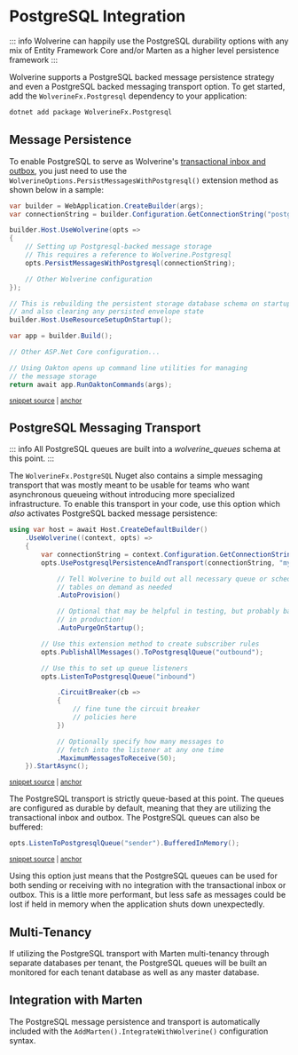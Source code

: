 # PostgreSQL Integration

::: info
Wolverine can happily use the PostgreSQL durability options with any mix of Entity Framework Core and/or
Marten as a higher level persistence framework
:::

Wolverine supports a PostgreSQL backed message persistence strategy and even a PostgreSQL backed messaging transport
option. To get started, add the `WolverineFx.Postgresql` dependency to your application:

```bash
dotnet add package WolverineFx.Postgresql
```

## Message Persistence

To enable PostgreSQL to serve as Wolverine's [transactional inbox and outbox](./), you just need to use the `WolverineOptions.PersistMessagesWithPostgresql()`
extension method as shown below in a sample:

<!-- snippet: sample_setup_postgresql_storage -->
<a id='snippet-sample_setup_postgresql_storage'></a>
```cs
var builder = WebApplication.CreateBuilder(args);
var connectionString = builder.Configuration.GetConnectionString("postgres");

builder.Host.UseWolverine(opts =>
{
    // Setting up Postgresql-backed message storage
    // This requires a reference to Wolverine.Postgresql
    opts.PersistMessagesWithPostgresql(connectionString);

    // Other Wolverine configuration
});

// This is rebuilding the persistent storage database schema on startup
// and also clearing any persisted envelope state
builder.Host.UseResourceSetupOnStartup();

var app = builder.Build();

// Other ASP.Net Core configuration...

// Using Oakton opens up command line utilities for managing
// the message storage
return await app.RunOaktonCommands(args);
```
<sup><a href='https://github.com/JasperFx/wolverine/blob/main/src/Persistence/PersistenceTests/Samples/DocumentationSamples.cs#L162-L188' title='Snippet source file'>snippet source</a> | <a href='#snippet-sample_setup_postgresql_storage' title='Start of snippet'>anchor</a></sup>
<!-- endSnippet -->

## PostgreSQL Messaging Transport <Badge type="tip" text="2.5" />

::: info
All PostgreSQL queues are built into a *wolverine_queues* schema at this point. 
:::

The `WolverineFx.PostgreSQL` Nuget also contains a simple messaging transport that was mostly meant to be usable for teams
who want asynchronous queueing without introducing more specialized infrastructure. To enable this transport in your code,
use this option which *also* activates PostgreSQL backed message persistence:

<!-- snippet: sample_using_postgres_transport -->
<a id='snippet-sample_using_postgres_transport'></a>
```cs
using var host = await Host.CreateDefaultBuilder()
    .UseWolverine((context, opts) =>
    {
        var connectionString = context.Configuration.GetConnectionString("postgres");
        opts.UsePostgresqlPersistenceAndTransport(connectionString, "myapp")

            // Tell Wolverine to build out all necessary queue or scheduled message
            // tables on demand as needed
            .AutoProvision()

            // Optional that may be helpful in testing, but probably bad
            // in production!
            .AutoPurgeOnStartup();

        // Use this extension method to create subscriber rules
        opts.PublishAllMessages().ToPostgresqlQueue("outbound");

        // Use this to set up queue listeners
        opts.ListenToPostgresqlQueue("inbound")

            .CircuitBreaker(cb =>
            {
                // fine tune the circuit breaker
                // policies here
            })

            // Optionally specify how many messages to
            // fetch into the listener at any one time
            .MaximumMessagesToReceive(50);
    }).StartAsync();
```
<sup><a href='https://github.com/JasperFx/wolverine/blob/main/src/Persistence/PostgresqlTests/DocumentationSamples.cs#L12-L46' title='Snippet source file'>snippet source</a> | <a href='#snippet-sample_using_postgres_transport' title='Start of snippet'>anchor</a></sup>
<!-- endSnippet -->

The PostgreSQL transport is strictly queue-based at this point. The queues are configured as durable by default, meaning
that they are utilizing the transactional inbox and outbox. The PostgreSQL queues can also be buffered:

<!-- snippet: sample_setting_postgres_queue_to_buffered -->
<a id='snippet-sample_setting_postgres_queue_to_buffered'></a>
```cs
opts.ListenToPostgresqlQueue("sender").BufferedInMemory();
```
<sup><a href='https://github.com/JasperFx/wolverine/blob/main/src/Persistence/PostgresqlTests/Transport/compliance_tests.cs#L58-L62' title='Snippet source file'>snippet source</a> | <a href='#snippet-sample_setting_postgres_queue_to_buffered' title='Start of snippet'>anchor</a></sup>
<!-- endSnippet -->

Using this option just means that the PostgreSQL queues can be used for both sending or receiving with no integration
with the transactional inbox or outbox. This is a little more performant, but less safe as messages could be
lost if held in memory when the application shuts down unexpectedly. 

## Multi-Tenancy

If utilizing the PostgreSQL transport with Marten multi-tenancy through separate databases per tenant, the PostgreSQL
queues will be built an monitored for each tenant database as well as any master database.

## Integration with Marten

The PostgreSQL message persistence and transport is automatically included with the `AddMarten().IntegrateWithWolverine()`
configuration syntax.
